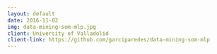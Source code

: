 ```yaml
---
layout: default
date: 2016-11-02
img: data-mining-som-mlp.jpg
client: University of Valladolid
client-link: https://github.com/garciparedes/data-mining-som-mlp
---
```

